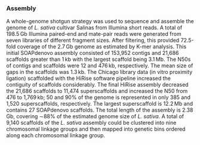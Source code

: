 ### Assembly
A whole-genome shotgun strategy was used to sequence and assemble the genome of _L. sativa_ cultivar Salinas from Illumina short reads. A total of 198.5 Gb Illumina paired-end and mate-pair reads were generated from seven libraries of different fragment sizes. After filtering, this provided 72.5-fold coverage of the 2.7 Gb genome as estimated by K-mer analysis. This initial SOAPdenovo assembly consisted of 153,952 contigs and 21,686 scaffolds greater than 1 kb with the largest scaffold being 3.1 Mb. The N50s of contigs and scaffolds were 12 and 476 kb, respectively. The mean size of gaps in the scaffolds was 1.3 kb. The Chicago library data (in vitro proximity ligation) scaffolded with the HiRise software pipeline increased the contiguity of scaffolds considerably. The final HiRise assembly decreased the 21,686 scaffolds to 11,474 superscaffolds and increased the N50 from 476 to 1,769 kb; 50 and 90% of the genome is represented in only 385 and 1,520 superscaffolds, respectively. The largest superscaffold is 12.2 Mb and contains 27 SOAPdenovo scaffolds. The total length of the assembly is 2.38 Gb, covering ∼88% of the estimated genome size of _L. sativa_.
A total of 9,140 scaffolds of the _L. sativa_ assembly could be clustered into nine chromosomal linkage groups and then mapped into genetic bins ordered along each chromosomal linkage group.

<!-- The current genome assembly of *Arabidopsis thaliana* is
[TAIR10](http://europepmc.org/abstract/MED/17986450), produced by NCBI
using data provided by TAIR, based in the Col-0 ecotype. It was
determined by a BAC-by-BAC sequencing strategy anchored to chromosomes
using a variety of genetic and physical maps. -->

